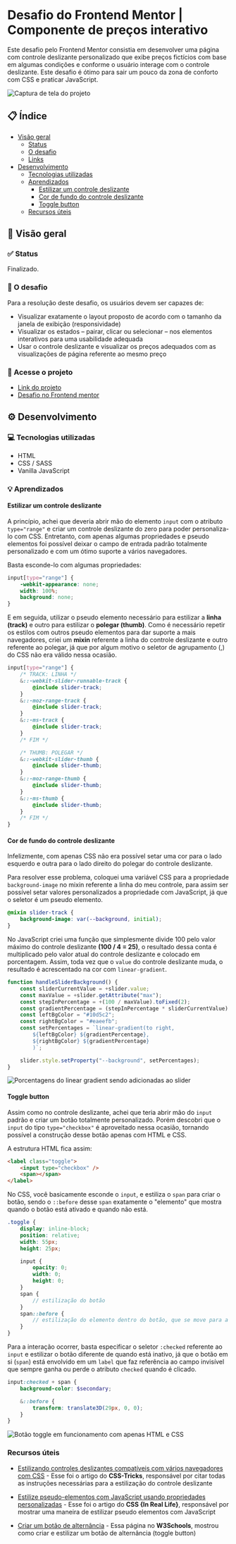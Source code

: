 # Desafio do Frontend Mentor | Componente de preços interativo

Este desafio pelo Frontend Mentor consistia em desenvolver uma página com controle deslizante personalizado que exibe preços fictícios com base em algumas condições e conforme o usuário interage com o controle deslizante. Este desafio é ótimo para sair um pouco da zona de conforto com CSS e praticar JavaScript.

![Captura de tela do projeto](https://user-images.githubusercontent.com/72027449/171880196-8412541f-85d8-436f-aabf-1ce5a7641bd0.png)

## 📋 Índice

* [Visão geral](#-visão-geral)
    * [Status](#-status)
    * [O desafio](#-o-desafio)
    * [Links](#-acesse-o-projeto)
* [Desenvolvimento](#%EF%B8%8F-desenvolvimento)
    * [Tecnologias utilizadas](#-tecnologias-utilizadas)
    * [Aprendizados](#-aprendizados)
        * [Estilizar um controle deslizante](#estilizar-um-controle-deslizante)
        * [Cor de fundo do controle deslizante](#cor-de-fundo-do-controle-deslizante)
        * [Toggle button](#toggle-button)
    * [Recursos úteis](#recursos-úteis)

## 🔎 Visão geral

### ✅ Status

Finalizado.

### 🏁 O desafio

Para a resolução deste desafio, os usuários devem ser capazes de:

* Visualizar exatamente o layout proposto de acordo com o tamanho da janela de exibição (responsividade)
* Visualizar os estados – pairar, clicar ou selecionar – nos elementos interativos para uma usabilidade adequada
* Usar o controle deslizante e visualizar os preços adequados com as visualizações de página referente ao mesmo preço

### 🔗 Acesse o projeto

* [Link do projeto](https://leo-henrique.github.io/componente-de-precos/)
* [Desafio no Frontend mentor](https://www.frontendmentor.io/challenges/interactive-pricing-component-t0m8PIyY8)

## ⚙️ Desenvolvimento

### 💻 Tecnologias utilizadas

* HTML
* CSS / SASS
* Vanilla JavaScript

### 💡 Aprendizados

#### Estilizar um controle deslizante

A princípio, achei que deveria abrir mão do elemento `input` com o atributo `type="range"` e criar um controle deslizante do zero para poder personaliza-lo com CSS. Entretanto, com apenas algumas propriedades e pseudo elementos foi possível deixar o campo de entrada padrão totalmente personalizado e com um ótimo suporte a vários navegadores.

Basta esconde-lo com algumas propriedades:
```scss
input[type="range"] {
    -webkit-appearance: none;
    width: 100%;
    background: none;
}
```

E em seguida, utilizar o pseudo elemento necessário para estilizar a **linha (track)** e outro para estilizar o **polegar (thumb)**. Como é necessário repetir os estilos com outros pseudo elementos para dar suporte a mais navegadores, criei um **mixin** referente a linha do controle deslizante e outro referente ao polegar, já que por algum motivo o seletor de agrupamento (,) do CSS não era válido nessa ocasião.

```scss
input[type="range"] {
    /* TRACK: LINHA */
    &::-webkit-slider-runnable-track {
        @include slider-track;
    }
    &::-moz-range-track {
        @include slider-track;
    }
    &::-ms-track {
        @include slider-track;
    }
    /* FIM */

    /* THUMB: POLEGAR */
    &::-webkit-slider-thumb {
        @include slider-thumb;
    }
    &::-moz-range-thumb {
        @include slider-thumb;
    }
    &::-ms-thumb {
        @include slider-thumb;
    }
    /* FIM */
}
```

#### Cor de fundo do controle deslizante

Infelizmente, com apenas CSS não era possível setar uma cor para o lado esquerdo e outra para o lado direito do polegar do controle deslizante.

Para resolver esse problema, coloquei uma variável CSS para a propriedade `background-image` no mixin referente a linha do meu controle, para assim ser possível setar valores personalizados a propriedade com JavaScript, já que o seletor é um pseudo elemento.

```scss
@mixin slider-track {
    background-image: var(--background, initial);
}
```

No JavaScript criei uma função que simplesmente divide 100 pelo valor máximo do controle deslizante **(100 / 4 = 25)**, o resultado dessa conta é multiplicado pelo valor atual do controle deslizante e colocado em porcentagem. Assim, toda vez que o `value` do controle deslizante muda, o resultado é acrescentado na cor com `linear-gradient`.


```js
function handleSliderBackground() {
    const sliderCurrentValue = +slider.value;
    const maxValue = +slider.getAttribute("max");
    const stepInPercentage = +(100 / maxValue).toFixed(2);
    const gradientPercentage = (stepInPercentage * sliderCurrentValue).toFixed(2) + "%";
    const leftBgColor = "#10d5c2";
    const rightBgColor = "#eaeefb";
    const setPercentages = `linear-gradient(to right, 
        ${leftBgColor} ${gradientPercentage}, 
        ${rightBgColor} ${gradientPercentage}
        )`;

    slider.style.setProperty("--background", setPercentages);
}
```
![Porcentagens do linear gradient sendo adicionadas ao slider](https://user-images.githubusercontent.com/72027449/171924223-1fea1d0c-fef9-4140-9ffb-29c638b843d3.gif)


#### Toggle button

Assim como no controle deslizante, achei que teria abrir mão do `input` padrão e criar um botão totalmente personalizado. Porém descobri que o `input` do tipo `type="checkbox"` é aproveitado nessa ocasião, tornando possível a construção desse botão apenas com HTML e CSS.

A estrutura HTML fica assim:
```html
<label class="toggle">
    <input type="checkbox" />
    <span></span>
</label>
```

No CSS, você basicamente esconde o `input`, e estiliza o `span` para criar o botão, sendo o `::before` desse `span` exatamente o "elemento" que mostra quando o botão está ativado e quando não está. 

```scss
.toggle {
    display: inline-block;
    position: relative;
    width: 55px;
    height: 25px;

    input {
        opacity: 0;
        width: 0;
        height: 0;
    }
    span {
        // estilização do botão
    }
    span::before {
        // estilização do elemento dentro do botão, que se move para a direita quando está ativo e para esquerda quando inativo
    }
}
```

Para a interação ocorrer, basta especificar o seletor `:checked` referente ao `input` e estilizar o botão diferente de quando está inativo, já que o botão em si (`span`) está envolvido em um `label` que faz referência ao campo invisível que sempre ganha ou perde o atributo `checked` quando é clicado.

```scss
input:checked + span {
    background-color: $secondary;

    &::before {
        transform: translate3D(29px, 0, 0);
    }
}
```

![Botão toggle em funcionamento com apenas HTML e CSS](https://user-images.githubusercontent.com/72027449/171925727-4c255c29-1d36-4365-b535-07084ca3008c.gif)


### Recursos úteis

* [Estilizando controles deslizantes compatíveis com vários navegadores com CSS](https://css-tricks.com/styling-cross-browser-compatible-range-inputs-css/) - Esse foi o artigo do **CSS-Tricks**, responsável por citar todas as instruções necessárias para a estilização do controle deslizante

* [Estilize pseudo-elementos com JavaScript usando propriedades personalizadas](https://css-irl.info/quick-tip-style-pseudo-elements-with-javascript-using-custom-properties/) - Esse foi o artigo do **CSS {In Real Life}**, responsável por mostrar uma maneira de estilizar pseudo elementos com JavaScript

* [Criar um botão de alternância](https://www.w3schools.com/howto/howto_css_switch.asp) - Essa página no **W3Schools**, mostrou como criar e estilizar um botão de alternância (toggle button)